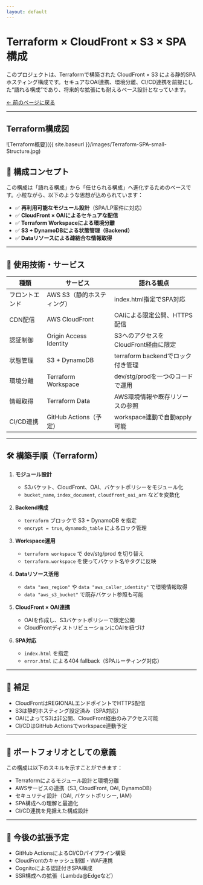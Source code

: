 ```yaml
---
layout: default
---
```


# Terraform × CloudFront × S3 × SPA構成

このプロジェクトは、Terraformで構築された CloudFront × S3 による静的SPAホスティング構成です。セキュアなOAI連携、環境分離、CI/CD連携を前提にした“語れる構成”であり、将来的な拡張にも耐えるベース設計となっています。

[← 前のページに戻る](/docs/aws-hands-on.html)

---

## Terraform構成図

![Terraform概要]({{ site.baseurl }}/images/Terraform-SPA-small-Structure.jpg)

## 🧠 構成コンセプト

この構成は「語れる構成」から「任せられる構成」へ進化するためのベースです。小粒ながら、以下のような思想が込められています：

- ✅ **再利用可能なモジュール設計**（SPA/LP案件に対応）
- ✅ **CloudFront × OAIによるセキュアな配信**
- ✅ **Terraform Workspaceによる環境分離**
- ✅ **S3 + DynamoDBによる状態管理（Backend）**
- ✅ **Dataリソースによる疎結合な情報取得**

---

## 🧩 使用技術・サービス

| 種類           | サービス                   | 語れる観点                           |
| -------------- | -------------------------- | ------------------------------------ |
| フロントエンド | AWS S3（静的ホスティング） | index.html指定でSPA対応              |
| CDN配信        | AWS CloudFront             | OAIによる限定公開、HTTPS配信         |
| 認証制御       | Origin Access Identity     | S3へのアクセスをCloudFront経由に限定 |
| 状態管理       | S3 + DynamoDB              | terraform backendでロック付き管理    |
| 環境分離       | Terraform Workspace        | dev/stg/prodを一つのコードで運用     |
| 情報取得       | Terraform Data             | AWS環境情報や既存リソースの参照      |
| CI/CD連携      | GitHub Actions（予定）     | workspace連動で自動apply可能         |

---

## 🛠️ 構築手順（Terraform）

1. **モジュール設計**
   - S3バケット、CloudFront、OAI、バケットポリシーをモジュール化
   - `bucket_name`, `index_document`, `cloudfront_oai_arn` などを変数化

2. **Backend構成**
   - `terraform` ブロックで S3 + DynamoDB を指定
   - `encrypt = true`, `dynamodb_table` によるロック管理

3. **Workspace運用**
   - `terraform workspace` で dev/stg/prod を切り替え
   - `terraform.workspace` を使ってバケット名やタグに反映

4. **Dataリソース活用**
   - `data "aws_region"` や `data "aws_caller_identity"` で環境情報取得
   - `data "aws_s3_bucket"` で既存バケット参照も可能

5. **CloudFront × OAI連携**
   - OAIを作成し、S3バケットポリシーで限定公開
   - CloudFrontディストリビューションにOAIを紐づけ

6. **SPA対応**
   - `index.html` を指定
   - `error.html` による404 fallback（SPAルーティング対応）

---

## 📌 補足

- CloudFrontはREGIONALエンドポイントでHTTPS配信
- S3は静的ホスティング設定済み（SPA対応）
- OAIによってS3は非公開、CloudFront経由のみアクセス可能
- CI/CDはGitHub Actionsでworkspace連動予定

---

## 🎯 ポートフォリオとしての意義

この構成は以下のスキルを示すことができます：

- Terraformによるモジュール設計と環境分離
- AWSサービスの連携（S3, CloudFront, OAI, DynamoDB）
- セキュリティ設計（OAI, バケットポリシー, IAM）
- SPA構成への理解と最適化
- CI/CD連携を見据えた構成設計

---

## 🔗 今後の拡張予定

- GitHub ActionsによるCI/CDパイプライン構築
- CloudFrontのキャッシュ制御・WAF連携
- Cognitoによる認証付きSPA構成
- SSR構成への拡張（Lambda@Edgeなど）
